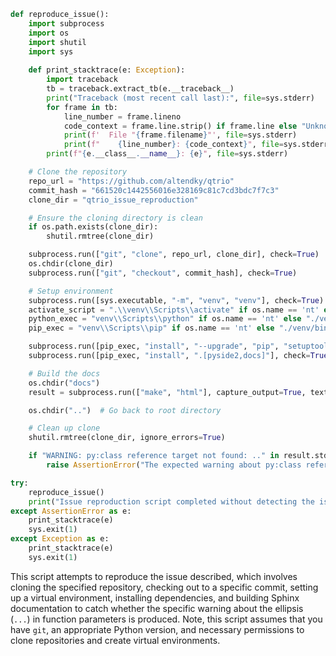 ```python
def reproduce_issue():
    import subprocess
    import os
    import shutil
    import sys
    
    def print_stacktrace(e: Exception):
        import traceback
        tb = traceback.extract_tb(e.__traceback__)
        print("Traceback (most recent call last):", file=sys.stderr)
        for frame in tb:
            line_number = frame.lineno
            code_context = frame.line.strip() if frame.line else "Unknown"
            print(f'  File "{frame.filename}"', file=sys.stderr)
            print(f"    {line_number}: {code_context}", file=sys.stderr)
        print(f"{e.__class__.__name__}: {e}", file=sys.stderr)

    # Clone the repository
    repo_url = "https://github.com/altendky/qtrio"
    commit_hash = "661520c1442556016e328169c81c7cd3bdc7f7c3"
    clone_dir = "qtrio_issue_reproduction"

    # Ensure the cloning directory is clean
    if os.path.exists(clone_dir):
        shutil.rmtree(clone_dir)

    subprocess.run(["git", "clone", repo_url, clone_dir], check=True)
    os.chdir(clone_dir)
    subprocess.run(["git", "checkout", commit_hash], check=True)

    # Setup environment
    subprocess.run([sys.executable, "-m", "venv", "venv"], check=True)
    activate_script = ".\\venv\\Scripts\\activate" if os.name == 'nt' else "./venv/bin/activate"
    python_exec = "venv\\Scripts\\python" if os.name == 'nt' else "./venv/bin/python"
    pip_exec = "venv\\Scripts\\pip" if os.name == 'nt' else "./venv/bin/pip"

    subprocess.run([pip_exec, "install", "--upgrade", "pip", "setuptools", "wheel"], check=True)
    subprocess.run([pip_exec, "install", ".[pyside2,docs]"], check=True)

    # Build the docs
    os.chdir("docs")
    result = subprocess.run(["make", "html"], capture_output=True, text=True)

    os.chdir("..")  # Go back to root directory

    # Clean up clone
    shutil.rmtree(clone_dir, ignore_errors=True)

    if "WARNING: py:class reference target not found: .." in result.stdout:
        raise AssertionError("The expected warning about py:class reference target not found for ellipsis was encountered.")

try:
    reproduce_issue()
    print("Issue reproduction script completed without detecting the issue.")
except AssertionError as e:
    print_stacktrace(e)
    sys.exit(1)
except Exception as e:
    print_stacktrace(e)
    sys.exit(1)
```

This script attempts to reproduce the issue described, which involves cloning the specified repository, checking out to a specific commit, setting up a virtual environment, installing dependencies, and building Sphinx documentation to catch whether the specific warning about the ellipsis (`...`) in function parameters is produced. Note, this script assumes that you have `git`, an appropriate Python version, and necessary permissions to clone repositories and create virtual environments.